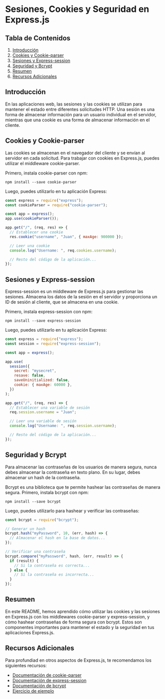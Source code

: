 # Sesiones, Cookies y Seguridad en Express.js

## Tabla de Contenidos

1. [Introducción](#introducción)
2. [Cookies y Cookie-parser](#cookies-y-cookie-parser)
3. [Sesiones y Express-session](#sesiones-y-express-session)
4. [Seguridad y Bcrypt](#seguridad-y-bcrypt)
5. [Resumen](#Resumen)
6. [Recursos Adicionales](#recursos-adicionales)

## Introducción

En las aplicaciones web, las sesiones y las cookies se utilizan para mantener el estado entre diferentes solicitudes HTTP. Una sesión es una forma de almacenar información para un usuario individual en el servidor, mientras que una cookie es una forma de almacenar información en el cliente.

## Cookies y Cookie-parser

Las cookies se almacenan en el navegador del cliente y se envían al servidor en cada solicitud. Para trabajar con cookies en Express.js, puedes utilizar el middleware cookie-parser.

Primero, instala cookie-parser con npm:

```
npm install --save cookie-parser
```

Luego, puedes utilizarlo en tu aplicación Express:

```javascript
const express = require("express");
const cookieParser = require("cookie-parser");

const app = express();
app.use(cookieParser());

app.get("/", (req, res) => {
  // Establecer una cookie
  res.cookie("username", "Juan", { maxAge: 900000 });

  // Leer una cookie
  console.log("Username: ", req.cookies.username);

  // Resto del código de la aplicación...
});
```

## Sesiones y Express-session

Express-session es un middleware de Express.js para gestionar las sesiones. Almacena los datos de la sesión en el servidor y proporciona un ID de sesión al cliente, que se almacena en una cookie.

Primero, instala express-session con npm:

```
npm install --save express-session
```

Luego, puedes utilizarlo en tu aplicación Express:

```javascript
const express = require("express");
const session = require("express-session");

const app = express();

app.use(
  session({
    secret: "mysecret",
    resave: false,
    saveUninitialized: false,
    cookie: { maxAge: 60000 },
  })
);

app.get("/", (req, res) => {
  // Establecer una variable de sesión
  req.session.username = "Juan";

  // Leer una variable de sesión
  console.log("Username: ", req.session.username);

  // Resto del código de la aplicación...
});
```

## Seguridad y Bcrypt

Para almacenar las contraseñas de los usuarios de manera segura, nunca debes almacenar la contraseña en texto plano. En su lugar, debes almacenar un hash de la contraseña.

Bcrypt es una biblioteca que te permite hashear las contraseñas de manera segura. Primero, instala bcrypt con npm:

```
npm install --save bcrypt
```

Luego, puedes utilizarlo para hashear y verificar las contraseñas:

```javascript
const bcrypt = require("bcrypt");

// Generar un hash
bcrypt.hash("myPassword", 10, (err, hash) => {
  // Almacenar el hash en la base de datos...
});

// Verificar una contraseña
bcrypt.compare("myPassword", hash, (err, result) => {
  if (result) {
    // Si la contraseña es correcta...
  } else {
    // Si la contraseña es incorrecta...
  }
});
```

## Resumen

En este README, hemos aprendido cómo utilizar las cookies y las sesiones en Express.js con los middlewares cookie-parser y express-session, y cómo hashear contraseñas de forma segura con bcrypt. Estos son componentes importantes para mantener el estado y la seguridad en tus aplicaciones Express.js.

## Recursos Adicionales

Para profundiad en otros aspectos de Express.js, te recomendamos los siguientes recursos:

- [Documentación de cookie-parser](https://www.npmjs.com/package/cookie-parser)
- [Documentación de express-session](https://www.npmjs.com/package/express-session)
- [Documentación de bcrypt](https://www.npmjs.com/package/bcrypt)
- [Ejercicio de ejemplo](./instrucciones.md)

